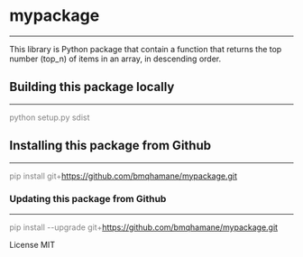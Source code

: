 # mypackage 
---

This library is Python package that contain a function that returns the top number (top_n) of items in an array, in descending order.

## Building this package locally
---- 
<span style="color: gray;">python setup.py sdist</span> 


## Installing this package from Github
----
<span style="color: gray;">pip install git+https://github.com/bmqhamane/mypackage.git</span> 

### Updating this package from Github
----
<span style="color: gray;">pip install --upgrade git+https://github.com/bmqhamane/mypackage.git</span> 

License
MIT